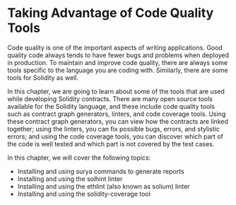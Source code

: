 # Taking Advantage of Code Quality Tools

Code quality is one of the important aspects of writing applications. Good quality code always tends to have fewer bugs and problems when deployed in production. To maintain and improve code quality, there are always some tools specific to the language you are coding with. Similarly, there are some tools for Solidity as well.

In this chapter, we are going to learn about some of the tools that are used while developing Solidity contracts. There are many open source tools available for the Solidity language, and these include code quality tools such as contract graph generators, linters, and code coverage tools. Using these contract graph generators, you can view how the contracts are linked together; using the linters, you can fix possible bugs, errors, and stylistic errors; and using the code coverage tools, you can discover which part of the code is well tested and which part is not covered by the test cases.

In this chapter, we will cover the following topics:

- Installing and using surya commands to generate reports
- Installing and using the solhint linter
- Installing and using the ethlint (also known as solium) linter
- Installing and using the solidity-coverage tool
